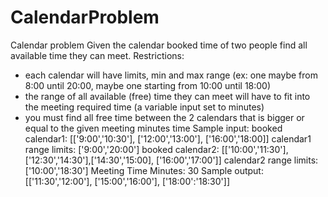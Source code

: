 # CalendarProblem
Calendar problem
Given the calendar booked time of two people find all available time they can meet.
Restrictions:
- each calendar will have limits, min and max range (ex: one maybe from 8:00 until 20:00,
maybe one starting from 10:00 until 18:00)
- the range of all available (free) time they can meet will have to fit into the meeting
required time (a variable input set to minutes)
- you must find all free time between the 2 calendars that is bigger or equal to the given
meeting minutes time
Sample input:
booked calendar1: [['9:00','10:30'], ['12:00','13:00'], ['16:00','18:00]]
calendar1 range limits: ['9:00','20:00']
booked calendar2: [['10:00','11:30'], ['12:30','14:30'],['14:30','15:00], ['16:00','17:00']]
calendar2 range limits: ['10:00','18:30']
Meeting Time Minutes: 30
Sample output:
[['11:30','12:00'], ['15:00','16:00'], ['18:00':'18:30']]
